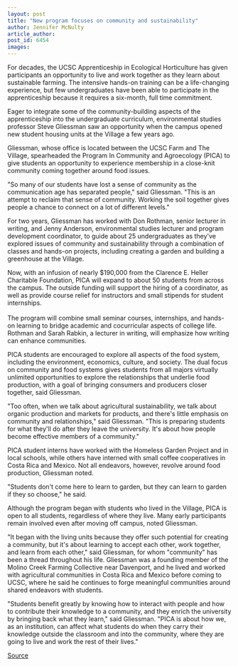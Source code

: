 ```yaml
---
layout: post
title: "New program focuses on community and sustainability"
author: Jennifer McNulty
article_author: 
post_id: 6454
images:
---
```


<a name="content" id="content"></a>
<p>
  For decades, the UCSC Apprenticeship in Ecological Horticulture has given participants an opportunity to live and work together as they learn about sustainable farming. The intensive hands-on training can be a life-changing experience, but few undergraduates have been able to participate in the apprenticeship because it requires a six-month, full time commitment.
</p>
<p>
  Eager to integrate some of the community-building aspects of the apprenticeship into the undergraduate curriculum, environmental studies professor Steve Gliessman saw an opportunity when the campus opened new student housing units at the Village a few years ago.
</p>
<p>
  Gliessman, whose office is located between the UCSC Farm and The Village, spearheaded the Program In Community and Agroecology (PICA) to give students an opportunity to experience membership in a close-knit community coming together around food issues.
</p>
<p>
  "So many of our students have lost a sense of community as the communication age has separated people," said Gliessman. "This is an attempt to reclaim that sense of community. Working the soil together gives people a chance to connect on a lot of different levels."
</p>
<p>
  For two years, Gliessman has worked with Don Rothman, senior lecturer in writing, and Jenny Anderson, environmental studies lecturer and program development coordinator, to guide about 25 undergraduates as they've explored issues of community and sustainability through a combination of classes and hands-on projects, including creating a garden and building a greenhouse at the Village.
</p>
<p>
  Now, with an infusion of nearly $190,000 from the Clarence E. Heller Charitable Foundation, PICA will expand to about 50 students from across the campus. The outside funding will support the hiring of a coordinator, as well as provide course relief for instructors and small stipends for student internships.<br>
  <br>
  The program will combine small seminar courses, internships, and hands-on learning to bridge academic and cocurricular aspects of college life. Rothman and Sarah Rabkin, a lecturer in writing, will emphasize how writing can enhance communities.
</p>
<p>
  PICA students are encouraged to explore all aspects of the food system, including the environment, economics, culture, and society. The dual focus on community and food systems gives students from all majors virtually unlimited opportunities to explore the relationships that underlie food production, with a goal of bringing consumers and producers closer together, said Gliessman.
</p>
<p>
  "Too often, when we talk about agricultural sustainability, we talk about organic production and markets for products, and there's little emphasis on community and relationships," said Gliessman. "This is preparing students for what they'll do after they leave the university. It's about how people become effective members of a community."
</p>
<p>
  PICA student interns have worked with the Homeless Garden Project and in local schools, while others have interned with small coffee cooperatives in Costa Rica and Mexico. Not all endeavors, however, revolve around food production, Gliessman noted.
</p>
<p>
  "Students don't come here to learn to garden, but they can learn to garden if they so choose," he said.
</p>
<p>
  Although the program began with students who lived in the Village, PICA is open to all students, regardless of where they live. Many early participants remain involved even after moving off campus, noted Gliessman.
</p>
<p>
  "It began with the living units because they offer such potential for creating a community, but it's about learning to accept each other, work together, and learn from each other," said Gliessman, for whom "community" has been a thread throughout his life. Gliessman was a founding member of the Molino Creek Farming Collective near Davenport, and he lived and worked with agricultural communities in Costa Rica and Mexico before coming to UCSC, where he said he continues to forge meaningful communities around shared endeavors with students.
</p>
<p>
  "Students benefit greatly by knowing how to interact with people and how to contribute their knowledge to a community, and they enrich the university by bringing back what they learn," said Gliessman. "PICA is about how we, as an institution, can affect what students do when they carry their knowledge outside the classroom and into the community, where they are going to live and work the rest of their lives."
</p>
<p><a href="http://www1.ucsc.edu/currents/04-05/12-13/gliessman.asp" title="Permalink to gliessman">Source</a></p>
